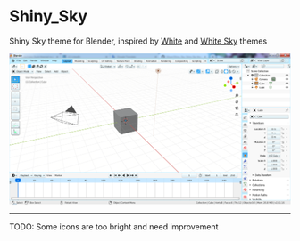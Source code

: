 # Shiny_Sky
Shiny Sky theme for Blender, inspired by [White](https://developer.blender.org/T74360) and [White Sky](https://developer.blender.org/diffusion/BAC/browse/master/presets/interface_theme/;f178e6c933a25c621a5cc7d92935b66cd2ec2f5d) themes

![Shiny_Sky](https://raw.githubusercontent.com/EAzari/Shiny_Sky/master/shiny_sky_demo.png)

---

TODO: Some icons are too bright and need improvement
